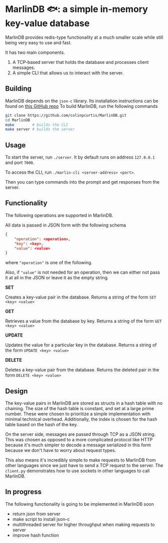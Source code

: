 # MarlinDB 🐟: a simple in-memory key-value database

MarlinDB provides redis-type functionality at a much smaller scale while still being very easy to use and fast.

It has two main components.
1. A TCP-based server that holds the database and processes client messages.
2. A simple CLI that allows us to interact with the server.

## Building
MarlinDB depends on the `json-c` library.  Its installation instructions can be found on [this GitHub repo](https://github.com/json-c/json-c)
To build MarlinDB, run the following commands

```bash
git clone https://github.com/colinpcurtis/MarlinDB.git
cd MarlinDB
make        # builds the CLI
make server # builds the server
```

## Usage
To start the server, run `./server`.  It by default runs on address `127.0.0.1` and port `7000`.

To access the CLI, run `./marlin-cli <server-address> <port>`.

Then you can type commands into the prompt and get responses from the server.

## Functionality
The following operations are supported in MarlinDB.

All data is passed in JSON form with the following schema
```json
{
    "operation": <operation>,
    "key": <key>,
    "value": <value>
}
```

where `"operation"` is one of the following.

Also, if `"value"` is not needed for an operation, then we can either not pass it at all in the JSON or leave it as the empty string.

<b>SET</b>

Creates a key-value pair in the database.
Returns a string of the form `SET <key> <value>`

<b>GET</b>

Retrieves a value from the database by key.
Returns a string of the form `GET <key> <value>`

<b>UPDATE</b>

Updates the value for a particular key in the database.
Returns a string of the form `UPDATE <key> <value>`

<b>DELETE</b>

Deletes a key-value pair from the database.
Returns the deleted pair in the form `DELETE <key> <value>`


## Design
The key-value pairs in MarlinDB are stored as structs in a hash table with no chaining.  The size of the hash table is constant, and set at a large prime number.  These were chosen to prioritize a simple implementation with minimal technical overhead. Additionally, the index is chosen for the hash table based on the hash of the key.

On the server side, messages are passed through TCP as a JSON string.  This was chosen as opposed to a more complicated protocol like HTTP because it's much simpler to decode a message serialized in this form because we don't have to worry about request types.

This also means it's incredibly simple to make requests to  MarlinDB from other languages since we just have to send a TCP request to the server. The `client.py` demonstrates how to use sockets in other languages to call MarlinDB.

<!-- ## Very simple benchmarks
| Operation      | Time (s)             |
| -----------    | -----------          |
| SET            | $9.6\cdot10^{-5}$    |
| GET            | 75          |
| UPDATE         | 78          |
| DELETE         | 89          | -->


## In progress
The following functionality is going to be implemented in MarlinDB soon
- return json from server
- make script to install json-c
- multithreaded server for higher throughput when making requests to server
- improve hash function
